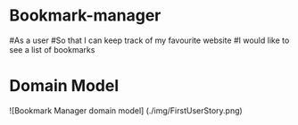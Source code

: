 # Bookmark-manager

#As a user
#So that I can keep track of my favourite website
#I would like to see a list of bookmarks

# Domain Model
![Bookmark Manager domain model]
(./img/FirstUserStory.png)